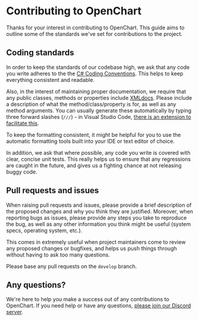 # Contributing to OpenChart

Thanks for your interest in contributing to OpenChart. This guide aims to outline some of the standards we've set for contributions to the project.

## Coding standards
In order to keep the standards of our codebase high, we ask that any code you write adheres to the the [C# Coding Conventions](https://docs.microsoft.com/en-us/dotnet/csharp/programming-guide/inside-a-program/coding-conventions). This helps to keep everything consistent and readable. 

Also, in the interest of maintaining proper documentation, we require that any public classes, methods or properties include [XMLdocs](https://docs.microsoft.com/en-us/dotnet/csharp/programming-guide/xmldoc/). Please include a description of what the method/class/property is for, as well as any method arguments. You can usually generate these automatically by typing three forward slashes (`///`) - in Visual Studio Code, [there is an extension to facilitate this](https://marketplace.visualstudio.com/items?itemName=k--kato.docomment).

To keep the formatting consistent, it might be helpful for you to use the automatic formatting tools built into your IDE or text editor of choice.

In addition, we ask that where possible, any code you write is covered with clear, concise unit tests. This really helps us to ensure that any regressions are caught in the future, and gives us a fighting chance at not releasing buggy code.

## Pull requests and issues
When raising pull requests and issues, please provide a brief description of the proposed changes and why you think they are justified. Moreover, when reporting bugs as issues, please provide any steps you take to reproduce the bug, as well as any other information you think might be useful (system specs, operating system, etc.). 

This comes in extremely useful when project maintainers come to review any proposed changes or bugfixes, and helps us push things through without having to ask too many questions.

Please base any pull requests on the `develop` branch.

## Any questions?

We're here to help you make a success out of any contributions to OpenChart. If you need help or have any questions, [please join our Discord server](https://discord.gg/wSGmN52).